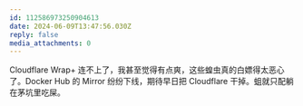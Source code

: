 ```yaml
---
id: 112586973250904613
date: 2024-06-09T13:47:56.030Z
reply: false
media_attachments: 0
---
```


Cloudflare Wrap+ 连不上了，我甚至觉得有点爽，这些蝗虫真的白嫖得太恶心了。Docker Hub 的 Mirror 纷纷下线，期待早日把 Cloudflare 干掉。蛆就只配躺在茅坑里吃屎。

